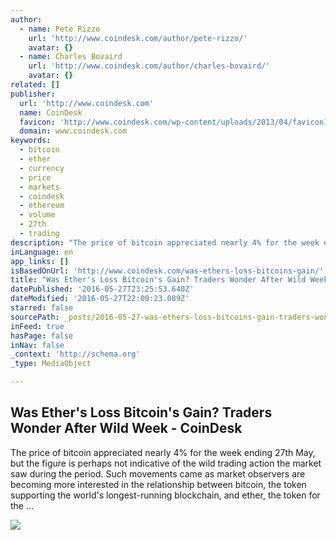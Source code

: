 ```yaml
---
author:
  - name: Pete Rizzo
    url: 'http://www.coindesk.com/author/pete-rizzo/'
    avatar: {}
  - name: Charles Bovaird
    url: 'http://www.coindesk.com/author/charles-bovaird/'
    avatar: {}
related: []
publisher:
  url: 'http://www.coindesk.com'
  name: CoinDesk
  favicon: 'http://www.coindesk.com/wp-content/uploads/2013/04/favicon1.ico?7fca2f'
  domain: www.coindesk.com
keywords:
  - bitcoin
  - ether
  - currency
  - price
  - markets
  - coindesk
  - ethereum
  - volume
  - 27th
  - trading
description: "The price of bitcoin appreciated nearly 4% for the week ending 27th May, but the figure is perhaps not indicative of the wild trading action the market saw during the period. Such movements came as market observers are becoming more interested in the relationship between bitcoin, the token supporting the world's longest-running blockchain, and ether, the token for the ..."
inLanguage: en
app_links: []
isBasedOnUrl: 'http://www.coindesk.com/was-ethers-loss-bitcoins-gain/'
title: "Was Ether's Loss Bitcoin's Gain? Traders Wonder After Wild Week - CoinDesk"
datePublished: '2016-05-27T23:25:53.640Z'
dateModified: '2016-05-27T22:09:23.089Z'
starred: false
sourcePath: _posts/2016-05-27-was-ethers-loss-bitcoins-gain-traders-wonder-after-wild-w.md
inFeed: true
hasPage: false
inNav: false
_context: 'http://schema.org'
_type: MediaObject

---
```

<article style=""><h1>Was Ether's Loss Bitcoin's Gain? Traders Wonder After Wild Week - CoinDesk</h1><p>The price of bitcoin appreciated nearly 4% for the week ending 27th May, but the figure is perhaps not indicative of the wild trading action the market saw during the period. Such movements came as market observers are becoming more interested in the relationship between bitcoin, the token supporting the world's longest-running blockchain, and ether, the token for the ...</p><img src="http://media.coindesk.com/2016/05/chess-winner-e1464383808831.jpg" /></article>